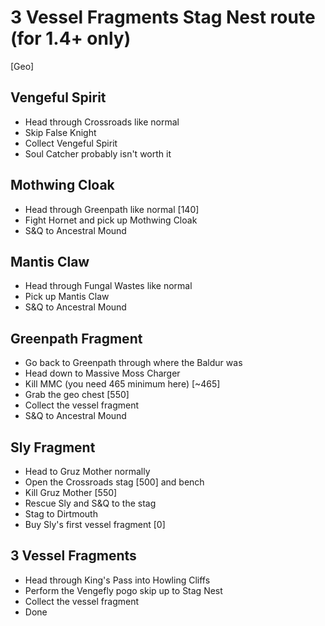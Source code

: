 # 3 Vessel Fragments Stag Nest route (for 1.4+ only)

[Geo]


## Vengeful Spirit
- Head through Crossroads like normal
- Skip False Knight
- Collect Vengeful Spirit
- Soul Catcher probably isn't worth it

## Mothwing Cloak
- Head through Greenpath like normal [140]
- Fight Hornet and pick up Mothwing Cloak
- S&Q to Ancestral Mound

## Mantis Claw
- Head through Fungal Wastes like normal
- Pick up Mantis Claw
- S&Q to Ancestral Mound

## Greenpath Fragment
- Go back to Greenpath through where the Baldur was
- Head down to Massive Moss Charger
- Kill MMC (you need 465 minimum here) [~465]
- Grab the geo chest [550]
- Collect the vessel fragment
- S&Q to Ancestral Mound

## Sly Fragment
- Head to Gruz Mother normally
- Open the Crossroads stag [500] and bench
- Kill Gruz Mother [550]
- Rescue Sly and S&Q to the stag
- Stag to Dirtmouth
- Buy Sly's first vessel fragment [0]

## 3 Vessel Fragments
- Head through King's Pass into Howling Cliffs
- Perform the Vengefly pogo skip up to Stag Nest
- Collect the vessel fragment
- Done
